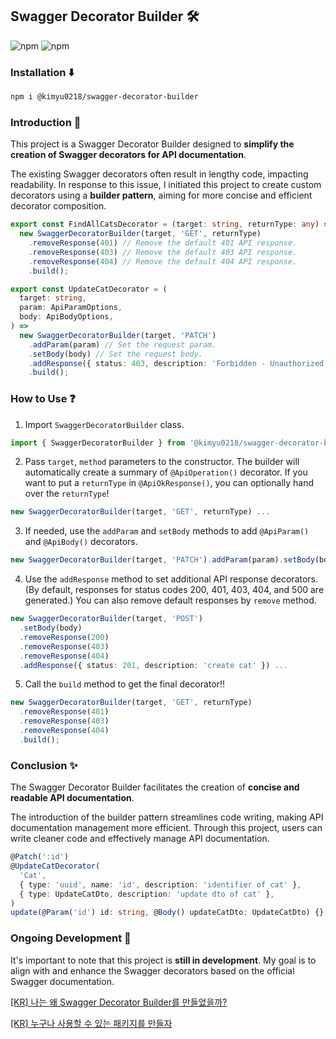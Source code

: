 ## Swagger Decorator Builder 🛠️

![npm](https://img.shields.io/npm/v/@kimyu0218/swagger-decorator-builder) ![npm](https://img.shields.io/npm/dt/@kimyu0218/swagger-decorator-builder)

### Installation ⬇️

```bash
npm i @kimyu0218/swagger-decorator-builder
```

### Introduction 👀

This project is a Swagger Decorator Builder designed to **simplify the creation of Swagger decorators for API documentation**.

The existing Swagger decorators often result in lengthy code, impacting readability. In response to this issue, I initiated this project to create custom decorators using a **builder pattern**, aiming for more concise and efficient decorator composition.

```ts
export const FindAllCatsDecorator = (target: string, returnType: any) =>
  new SwaggerDecoratorBuilder(target, 'GET', returnType)
    .removeResponse(401) // Remove the default 401 API response.
    .removeResponse(403) // Remove the default 403 API response.
    .removeResponse(404) // Remove the default 404 API response.
    .build();

export const UpdateCatDecorator = (
  target: string,
  param: ApiParamOptions,
  body: ApiBodyOptions,
) =>
  new SwaggerDecoratorBuilder(target, 'PATCH')
    .addParam(param) // Set the request param.
    .setBody(body) // Set the request body.
    .addResponse({ status: 403, description: 'Forbidden - Unauthorized User' }) // Overwrite the default 403 API response.
    .build();
```

### How to Use ❓

1. Import `SwaggerDecoratorBuilder` class.

```ts
import { SwaggerDecoratorBuilder } from '@kimyu0218/swagger-decorator-builder';
```

2. Pass `target`, `method` parameters to the constructor. The builder will automatically create a summary of `@ApiOperation()` decorator. If you want to put a `returnType` in `@ApiOkResponse()`, you can optionally hand over the `returnType`!

```ts
new SwaggerDecoratorBuilder(target, 'GET', returnType) ...
```

3. If needed, use the `addParam` and `setBody` methods to add `@ApiParam()` and `@ApiBody()` decorators.

```ts
new SwaggerDecoratorBuilder(target, 'PATCH').addParam(param).setBody(body) ...
```

4. Use the `addResponse` method to set additional API response decorators. (By default, responses for status codes 200, 401, 403, 404, and 500 are generated.) You can also remove default responses by `remove` method.

```ts
new SwaggerDecoratorBuilder(target, 'POST')
  .setBody(body)
  .removeResponse(200)
  .removeResponse(403)
  .removeResponse(404)
  .addResponse({ status: 201, description: 'create cat' }) ...
```

5. Call the `build` method to get the final decorator!!

```ts
new SwaggerDecoratorBuilder(target, 'GET', returnType)
  .removeResponse(401)
  .removeResponse(403)
  .removeResponse(404)
  .build();
```

### Conclusion ✨

The Swagger Decorator Builder facilitates the creation of **concise and readable API documentation**.

The introduction of the builder pattern streamlines code writing, making API documentation management more efficient. Through this project, users can write cleaner code and effectively manage API documentation.

```ts
@Patch(':id')
@UpdateCatDecorator(
  'Cat',
  { type: 'uuid', name: 'id', description: 'identifier of cat' },
  { type: UpdateCatDto, description: 'update dto of cat' },
)
update(@Param('id') id: string, @Body() updateCatDto: UpdateCatDto) {}
```

### Ongoing Development 🏃

It's important to note that this project is **still in development**. My goal is to align with and enhance the Swagger decorators based on the official Swagger documentation.

[[KR] 나는 왜 Swagger Decorator Builder를 만들었을까?](https://github.com/kimyu0218/swagger-decorator-builder/wiki/%EB%82%98%EB%8A%94-%EC%99%9C-Swagger-Decorator-Builder%EB%A5%BC-%EB%A7%8C%EB%93%A4%EC%97%88%EC%9D%84%EA%B9%8C%3F)

[[KR] 누구나 사용할 수 있는 패키지를 만들자](https://github.com/kimyu0218/swagger-decorator-builder/wiki/%EB%88%84%EA%B5%AC%EB%82%98-%EC%82%AC%EC%9A%A9%ED%95%A0-%EC%88%98-%EC%9E%88%EB%8A%94-%ED%8C%A8%ED%82%A4%EC%A7%80%EB%A5%BC-%EB%A7%8C%EB%93%A4%EC%9E%90)

